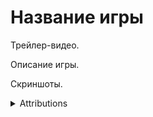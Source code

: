 # Название игры

Трейлер-видео.

Описание игры.

Скриншоты.

<details>
  <summary>Attributions</summary>

  - *Icons made by [Freepik](https://www.freepik.com)* from [Flaticon](https://www.flaticon.com/)
  - [kenney.nl](https://kenney.nl/assets)

</details>
